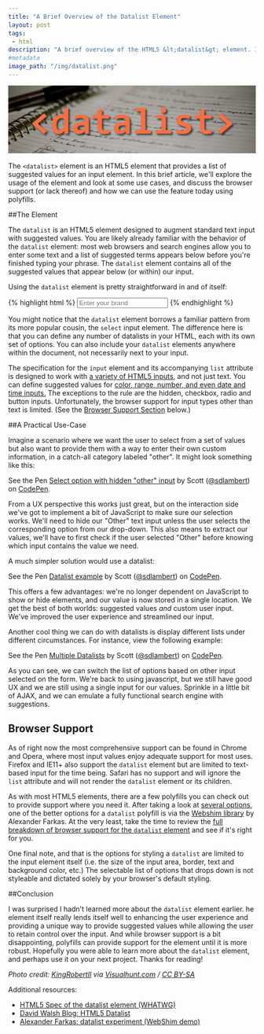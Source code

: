 ```yaml
---
title: "A Brief Overview of the Datalist Element"
layout: post
tags:
 - html
description: "A brief overview of the HTML5 &lt;datalist&gt; element. I'll discuss how it can be used with various input types and discuss some examples of its use."
#metadata
image_path: "/img/datalist.png"
---
```


![In Brief: Datalist](/img/datalist.png "In Brief: Datalist logo")

The `<datalist>` element is an HTML5 element that provides a list of suggested values for an input element. In this brief article, we'll explore the usage of the element and look at some use cases, and discuss the browser support (or lack thereof) and how we can use the feature today using polyfills.

<!--more-->

##The Element

The `datalist` is an HTML5 element designed to augment standard text input with suggested values. You are likely already familiar with the behavior of the `datalist` element: most web browsers and search engines allow you to enter some text and a list of suggested terms appears below before you're finished typing your phrase. The `datalist` element contains all of the suggested values that appear below (or within) our input.

Using the `datalist` element is pretty straightforward in and of itself:

{% highlight html %}
<input type="text" name="laptopBrands" id="laptopBrands"
  placeholder="Enter your brand" list="brandList">
<datalist id="brandList">
    <option value="Acer">Acer</option>
    <option value="Apple">Apple</option>
    <option value="Asus">Asus</option>
    <option value="Dell">Dell</option>
    <option value="HP">HP</option>
    <option value="Lenovo">Lenovo</option>
    <option value="Samsung">Samsung</option>
    <option value="Sony">Sony</option>
</datalist>
{% endhighlight %}

You might notice that the `datalist` element borrows a familiar pattern from its more popular cousin, the `select` input element. The difference here is that you can define any number of datalists in your HTML, each with its own set of options. You can also include your `datalist` elements anywhere within the document, not necessarily next to your input.

The specification for the `input` element and its accompanying `list` attribute is designed to work with [a variety of HTML5 inputs][1], and not just text. You can define suggested values for [color, range, number, and even date and time inputs.][2] The exceptions to the rule are the hidden, checkbox, radio and button inputs. Unfortunately, the browser support for input types other than text is limited. (See the [Browser Support Section][3] below.)

##A Practical Use-Case

Imagine a scenario where we want the user to select from a set of values but also want to provide them with a way to enter their own custom information, in a catch-all category labeled "other". It might look something like this:

<p data-height="265" data-theme-id="0" data-slug-hash="ZWmKYa" data-default-tab="result" data-user="sdlambert" data-embed-version="2" class="codepen">See the Pen <a href="http://codepen.io/sdlambert/pen/ZWmKYa/">Select option with hidden "other" input</a> by Scott (<a href="http://codepen.io/sdlambert">@sdlambert</a>) on <a href="http://codepen.io">CodePen</a>.</p>
<script async src="//assets.codepen.io/assets/embed/ei.js"></script>

From a UX perspective this works just great, but on the interaction side we've got to implement a bit of JavaScript to make sure our selection works. We'll need to hide our "Other" text input unless the user selects the corresponding option from our drop-down. This also means to extract our values, we'll have to first check if the user selected "Other" before knowing which input contains the value we need.

A much simpler solution would use a datalist:

<p data-height="265" data-theme-id="0" data-slug-hash="MyzmYE" data-default-tab="result" data-user="sdlambert" data-embed-version="2" class="codepen">See the Pen <a href="http://codepen.io/sdlambert/pen/MyzmYE/">Datalist example</a> by Scott (<a href="http://codepen.io/sdlambert">@sdlambert</a>) on <a href="http://codepen.io">CodePen</a>.</p>
<script async src="//assets.codepen.io/assets/embed/ei.js"></script>

This offers a few advantages: we're no longer dependent on JavaScript to show or hide elements, and our value is now stored in a single location. We get the best of both worlds: suggested values *and* custom user input. We've improved the user experience and streamlined our input.

Another cool thing we can do with datalists is display different lists under different circumstances. For instance, view the following example:

<p data-height="265" data-theme-id="0" data-slug-hash="LZPeLB" data-default-tab="result" data-user="sdlambert" data-embed-version="2" class="codepen">See the Pen <a href="http://codepen.io/sdlambert/pen/LZPeLB/">Multiple Datalists</a> by Scott (<a href="http://codepen.io/sdlambert">@sdlambert</a>) on <a href="http://codepen.io">CodePen</a>.</p>
<script async src="//assets.codepen.io/assets/embed/ei.js"></script>

As you can see, we can switch the list of options based on other input selected on the form. We're back to using javascript, but we still have good UX and we are still using a single input for our values. Sprinkle in a little bit of AJAX, and we can emulate a fully functional search engine with suggestions.

<h2 id="BrowserSupport">Browser Support</h2>

As of right now the most comprehensive support can be found in Chrome and Opera, where most input values enjoy adequate support for most uses. Firefox and IE11+ also support the `datalist` element but are limited to text-based input for the time being. Safari has no support and will ignore the `list` attribute and will not render the `datalist` element or its children.

As with most HTML5 elements, there are a few polyfills you can check out to provide support where you need it. After taking a look at [several options][4], one of the better options for a `datalist` polyfill is via the [Webshim library][5] by Alexander Farkas. At the very least, take the time to review the [full breakdown of browser support for the `datalist` element][6] and see if it's right for you.

One final note, and that is the options for styling a `datalist` are limited to the input element itself (i.e. the size of the input area, border, text and background color, etc.) The selectable list of options that drops down is not styleable and dictated solely by your browser's default styling.

##Conclusion

I was surprised I hadn't learned more about the `datalist` element earlier. he element itself really lends itself well to enhancing the user experience and providing a unique way to provide suggested values while allowing the user to retain control over the input. And while browser support is a bit disappointing, polyfills can provide support for the element until it is more robust. Hopefully you were able to learn more about the `datalist` element, and perhaps use it on your next project. Thanks for reading!

*Photo credit: <a href="https://www.flickr.com/photos/photobyrk/5724824002/">KingRobertII</a> via <a href="https://visualhunt.com">Visualhunt.com</a> / <a href="http://creativecommons.org/licenses/by-sa/2.0/">CC BY-SA</a>*

Additional resources:

* [HTML5 Spec of the datalist element (WHATWG)][X]
* [David Walsh Blog: HTML5 Datalist][Y]
* [Alexander Farkas: datalist experiment (WebShim demo)][Z]


[1]:https://developer.mozilla.org/en-US/docs/Web/HTML/Element/input#attr-list
[2]:https://css-tricks.com/datalists-different-input-types/
[3]:#BrowserSupport
[4]:https://github.com/Modernizr/Modernizr/wiki/HTML5-Cross-Browser-Polyfills
[5]:http://afarkas.github.io/webshim/demos/
[6]:http://caniuse.com/#feat=datalist
[X]:https://html.spec.whatwg.org/multipage/forms.html#the-datalist-element
[y]:https://davidwalsh.name/datalist
[Z]:https://afarkas.github.io/webshim/demos/demos/webforms/datalist-experiment.html